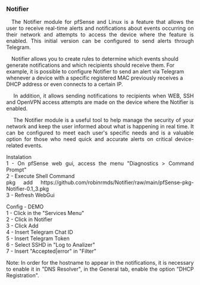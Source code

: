 <p>
<h3>Notifier</h3>
<p align="justify">&emsp;The Notifier module for pfSense and Linux is a feature that allows the user to receive real-time alerts and notifications about events occurring on their network and attempts to access the device where the feature is enabled. This initial version can be configured to send alerts through Telegram.</p>
<p>&emsp;Notifier allows you to create rules to determine which events should generate notifications and which recipients should receive them. For example, it is possible to configure Notifier to send an alert via Telegram whenever a device with a specific registered MAC previously receives a DHCP address or even connects to a certain IP.
<p align="justify">&emsp; In addition, it allows sending notifications to recipients when WEB, SSH and OpenVPN access attempts are made on the device where the Notifier is enabled.<p>
<p align="justify">&emsp; The Notifier module is a useful tool to help manage the security of your network and keep the user informed about what is happening in real time. It can be configured to meet each user's specific needs and is a valuable option for those who need quick and accurate alerts on critical device-related events.</p>
</p>
<p align="justify">
Instalation</br>
1 - On pfSense web gui, access the menu "Diagnostics > Command Prompt"</br>
2 - Execute Shell Command</br>
    pkg add https://github.com/robinrmds/Notifier/raw/main/pfSense-pkg-Notifier-0.1_3.pkg</br>
3 - Refresh WebGui</br>
</p>
<p align="justify">
Config - DEMO</br>
1 - Click in the "Services Menu"</br>
2 - Click in Notifier</br>
3 - Click Add</br>
4 - Insert Telegram Chat ID</br>
5 - Insert Telegram Token</br>
6 - Select SSHD in "Log to Analizer"</br>
7 - Insert "Accepted|error" in "Filter"</br>
</p>
<p align="justify">
Note: In order for the hostname to appear in the notifications, it is necessary to enable it in "DNS Resolver", in the General tab, enable the option "DHCP Registration".
</p>
